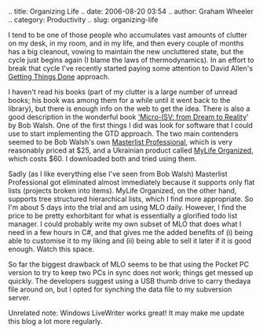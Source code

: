 .. title: Organizing Life
.. date: 2006-08-20 03:54
.. author: Graham Wheeler
.. category: Productivity
.. slug: organizing-life

I tend to be one of those people who accumulates vast amounts of clutter
on my desk, in my room, and in my life, and then every couple of months
has a big cleanout, vowing to maintain the new uncluttered state, but
the cycle just begins again (I blame the laws of thermodynamics). In an
effort to break that cycle I've recently started paying some attention
to David Allen's [Getting Things Done](http://davidco.com) approach.

I haven't read his books (part of my clutter is a large number of unread
books; his book was among them for a while until it went back to the
library), but there is enough info on the web to get the idea. There is
also a good description in the wonderful book ['Micro-ISV: from Dream to
Reality](http://www.amazon.com/exec/obidos/ASIN/1590596013/wishwatcher-20/)'
by Bob Walsh. One of the first things I did was look for software that I
could use to start implementing the GTD approach. The two main
contenders seemed to be Bob Walsh's own [Masterlist
Professional](http://safarisoftware.com/), which is very reasonably
priced at \$25, and a Ukrainian product called [MyLife
Organized](http://www.mylifeorganized.net/), which costs \$60. I
downloaded both and tried using them.

Sadly (as I like everything else I've seen from Bob Walsh) Masterlist
Professional got eliminated almost immediately because it supports only
flat lists (projects broken into items). MyLife Organized, on the other
hand, supports tree structured hierarchical lists, which I find more
appropriate. So I'm about 5 days into the trial and am using MLO daily.
However, I find the price to be pretty exhorbitant for what is
essentially a glorified todo list manager. I could probably write my own
subset of MLO that does what I need in a few hours in C\#, and that
gives me the added benefits of (i) being able to customise it to my
liking and (ii) being able to sell it later if it is good enough. Watch
this space.

So far the biggest drawback of MLO seems to be that using the Pocket PC
version to try to keep two PCs in sync does not work; things get messed
up quickly. The developers suggest using a USB thumb drive to carry
thedaya file around on, but I opted for synching the data file to my
subversion server.

Unrelated note: Windows LiveWriter works great! It may make me update
this blog a lot more regularly.

